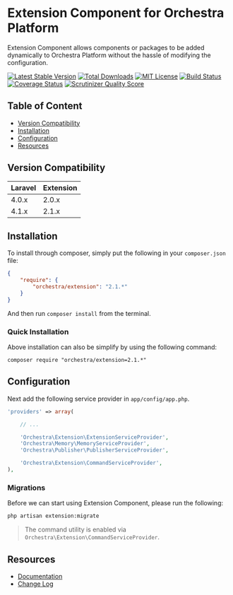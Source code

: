 Extension Component for Orchestra Platform
==============

Extension Component allows components or packages to be added dynamically to Orchestra Platform without the hassle of modifying the configuration.

[![Latest Stable Version](https://img.shields.io/github/release/orchestral/extension.svg?style=flat)](https://packagist.org/packages/orchestra/extension)
[![Total Downloads](https://img.shields.io/packagist/dt/orchestra/extension.svg?style=flat)](https://packagist.org/packages/orchestra/extension)
[![MIT License](https://img.shields.io/packagist/l/orchestra/extension.svg?style=flat)](https://packagist.org/packages/orchestra/extension)
[![Build Status](https://img.shields.io/travis/orchestral/extension/2.1.svg?style=flat)](https://travis-ci.org/orchestral/extension)
[![Coverage Status](https://img.shields.io/coveralls/orchestral/extension/2.1.svg?style=flat)](https://coveralls.io/r/orchestral/extension?branch=2.1)
[![Scrutinizer Quality Score](https://img.shields.io/scrutinizer/g/orchestral/extension/2.1.svg?style=flat)](https://scrutinizer-ci.com/g/orchestral/extension/)

## Table of Content

* [Version Compatibility](#version-compatibility)
* [Installation](#installation)
* [Configuration](#configuration)
* [Resources](#resources)

## Version Compatibility

Laravel    | Extension
:----------|:----------
 4.0.x     | 2.0.x
 4.1.x     | 2.1.x

## Installation

To install through composer, simply put the following in your `composer.json` file:

```json
{
	"require": {
		"orchestra/extension": "2.1.*"
	}
}
```

And then run `composer install` from the terminal.

### Quick Installation

Above installation can also be simplify by using the following command:

    composer require "orchestra/extension=2.1.*"

## Configuration

Next add the following service provider in `app/config/app.php`.

```php
'providers' => array(

	// ...

	'Orchestra\Extension\ExtensionServiceProvider',
	'Orchestra\Memory\MemoryServiceProvider',
	'Orchestra\Publisher\PublisherServiceProvider',

	'Orchestra\Extension\CommandServiceProvider',
),
```

### Migrations

Before we can start using Extension Component, please run the following:

```bash
php artisan extension:migrate
```

> The command utility is enabled via `Orchestra\Extension\CommandServiceProvider`.

## Resources

* [Documentation](http://orchestraplatform.com/docs/latest/components/extension)
* [Change Log](http://orchestraplatform.com/docs/latest/components/extension/changes#v2-1)
